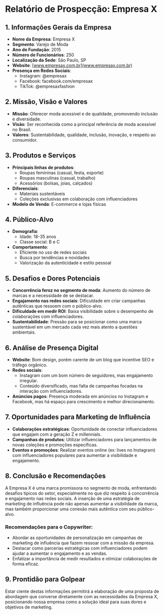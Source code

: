 # Relatório de Prospecção: Empresa X

## 1. Informações Gerais da Empresa
- **Nome da Empresa**: Empresa X
- **Segmento**: Varejo de Moda
- **Ano de Fundação**: 2015
- **Número de Funcionários**: 250
- **Localização da Sede**: São Paulo, SP
- **Website**: [www.empresax.com.br](www.empresax.com.br)
- **Presença em Redes Sociais**:
  - Instagram: @empresax
  - Facebook: facebook.com/empresax
  - TikTok: @empresaxfashion

## 2. Missão, Visão e Valores
- **Missão**: Oferecer moda acessível e de qualidade, promovendo inclusão e diversidade.
- **Visão**: Ser reconhecida como a principal referência de moda acessível no Brasil.
- **Valores**: Sustentabilidade, qualidade, inclusão, inovação, e respeito ao consumidor.

## 3. Produtos e Serviços
- **Principais linhas de produtos**:
  - Roupas femininas (casual, festa, esporte)
  - Roupas masculinas (casual, trabalho)
  - Acessórios (bolsas, joias, calçados)
- **Diferenciais**:
  - Materiais sustentáveis
  - Coleções exclusivas em colaboração com influenciadores
- **Modelo de Venda**: E-commerce e lojas físicas

## 4. Público-Alvo
- **Demografia**:
  - Idade: 18-35 anos
  - Classe social: B e C
- **Comportamento**:
  - Eficiente no uso de redes sociais
  - Busca por tendências e novidades
  - Valorização da autenticidade e estilo pessoal

## 5. Desafios e Dores Potenciais
- **Concorrência feroz no segmento de moda**: Aumento do número de marcas e a necessidade de se destacar.
- **Engajamento nas redes sociais**: Dificuldade em criar campanhas autênticas que ressoem com o público-alvo.
- **Dificuldade em medir ROI**: Baixa visibilidade sobre o desempenho de colaborações com influenciadores.
- **Sustentabilidade**: Pressão para se posicionar como uma marca sustentável em um mercado cada vez mais atento a questões ambientais.

## 6. Análise de Presença Digital
- **Website**: Bom design, porém carente de um blog que incentive SEO e tráfego orgânico.
- **Redes sociais**: 
  - Instagram com um bom número de seguidores, mas engajamento irregular.
  - Conteúdo diversificado, mas falta de campanhas focadas na interação com influenciadores.
- **Anúncios pagos**: Presença moderada em anúncios no Instagram e Facebook, mas há espaço para crescimento e melhor direcionamento.

## 7. Oportunidades para Marketing de Influência
- **Colaborações estratégicas**: Oportunidade de conectar influenciadores que engajam com a geração Z e millennials.
- **Campanhas de produtos**: Utilizar influenciadores para lançamentos de novas coleções e promoções específicas.
- **Eventos e promoções**: Realizar eventos online (ex: lives no Instagram) com influenciadores populares para aumentar a visibilidade e engajamento.

## 8. Conclusão e Recomendações
A Empresa X é uma marca promissora no segmento de moda, enfrentando desafios típicos do setor, especialmente no que diz respeito à concorrência e engajamento nas redes sociais. A inserção de uma estratégia de marketing de influência pode não apenas aumentar a visibilidade da marca, mas também proporcionar uma conexão mais autêntica com seu público-alvo.

### Recomendações para o Copywriter:
- Abordar as oportunidades de personalização em campanhas de marketing de influência que fazem ressoar com a missão da empresa.
- Destacar como parcerias estratégicas com influenciadores podem ajudar a aumentar o engajamento e as vendas.
- Enfatizar a importância de medir resultados e otimizar colaborações de forma eficaz.

## 9. Prontidão para Golpear
Estar ciente destas informações permitirá a elaboração de uma proposta de abordagem que converse diretamente com as necessidades da Empresa X, posicionando nossa empresa como a solução ideal para suas dores e objetivos de marketing.